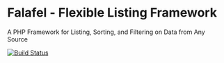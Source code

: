 # Falafel - Flexible Listing Framework
A PHP Framework for Listing, Sorting, and Filtering on Data from Any Source


[![Build Status](https://travis-ci.org/coryjamesfisher/falafel.svg?branch=master)](https://travis-ci.org/coryjamesfisher/falafel)
